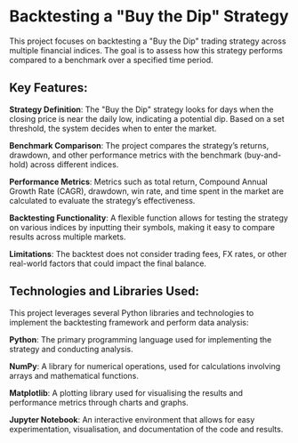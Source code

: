 # Backtesting a "Buy the Dip" Strategy

This project focuses on backtesting a "Buy the Dip" trading strategy across multiple financial indices. The goal is to assess how this strategy performs compared to a benchmark over a specified time period.

## Key Features:
**Strategy Definition**: The "Buy the Dip" strategy looks for days when the closing price is near the daily low, indicating a potential dip. Based on a set threshold, the system decides when to enter the market.

**Benchmark Comparison**: The project compares the strategy’s returns, drawdown, and other performance metrics with the benchmark (buy-and-hold) across different indices.

**Performance Metrics**: Metrics such as total return, Compound Annual Growth Rate (CAGR), drawdown, win rate, and time spent in the market are calculated to evaluate the strategy’s effectiveness.

**Backtesting Functionality**: A flexible function allows for testing the strategy on various indices by inputting their symbols, making it easy to compare results across multiple markets.

**Limitations**:
The backtest does not consider trading fees, FX rates, or other real-world factors that could impact the final balance.

## Technologies and Libraries Used:
This project leverages several Python libraries and technologies to implement the backtesting framework and perform data analysis:

**Python**: The primary programming language used for implementing the strategy and conducting analysis.

**NumPy**: A library for numerical operations, used for calculations involving arrays and mathematical functions.

**Matplotlib**: A plotting library used for visualising the results and performance metrics through charts and graphs.

**Jupyter Notebook**: An interactive environment that allows for easy experimentation, visualisation, and documentation of the code and results.
